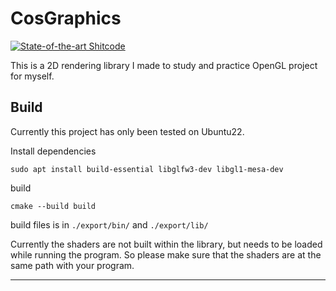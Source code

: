 # CosGraphics

[![State-of-the-art Shitcode](https://img.shields.io/static/v1?label=State-of-the-art&message=Shitcode&color=7B5804)](https://github.com/trekhleb/state-of-the-art-shitcode)

This is a 2D rendering library I made to study and practice OpenGL project for myself.

## Build

Currently this project has only been tested on Ubuntu22.

Install dependencies

```
sudo apt install build-essential libglfw3-dev libgl1-mesa-dev
```

build
```
cmake --build build
```

build files is in `./export/bin/` and `./export/lib/`

Currently the shaders are not built within the library, but needs to be loaded while running the program. So please make sure that the shaders are at the same path with your program.

---